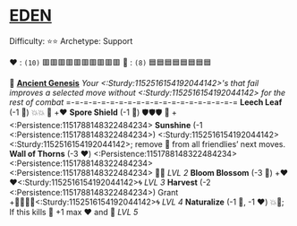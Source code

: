 # [__**EDEN**__](<https://youtu.be/J6ZWlDks0nQ>) 
Difficulty: ⭐⭐ 
Archetype: Support

❤️ : `(10)` 🟥🟥🟥🟥🟥🟥🟥🟥🟥🟥
🔷 : `(8)`   🟦🟦🟦🟦🟦🟦🟦🟦

🌱 [**Ancient Genesis**](https://media.discordapp.net/attachments/1056365502101979146/1168052057400430622/Eden.png?ex=65505c3f&is=653de73f&hm=617bc05782a578eadbd2ec0b4500c8ab366d7ea7efe856a185692b7527ca9366&=&width=673&height=673) 
*Your <:Sturdy:1152516154192044142>'s that fail improves a selected move without <:Sturdy:1152516154192044142> for the rest of combat*
=-=-=-=-=-=-=-=-=-=-=-=-=-=-=-=-=-=-=-=
**Leech Leaf**    (-1 🔷) 💥💥 🔀 +:heart:
**Spore Shield** (-1 🔷) 🛡️🛡️🛡️ 🔀 +<:Persistence:1151788148322484234>
**Sunshine** (-1 <:Persistence:1151788148322484234>) <:Sturdy:1152516154192044142><:Sturdy:1152516154192044142>; remove 🔀 from all friendlies’ next moves.
**Wall of Thorns** (-3 ❤️) <:Persistence:1151788148322484234><:Persistence:1151788148322484234><:Persistence:1151788148322484234> 🔀💥 *LVL 2*
**Bloom Blossom** (-3 🔷)  +❤️❤️<:Sturdy:1152516154192044142>🌀 *LVL 3*
**Harvest** (-2 <:Persistence:1151788148322484234>) Grant +🔷🔷🔷🔷<:Sturdy:1152516154192044142>🌀 *LVL 4*
**Naturalize** (-1 🔷, -1 ❤️) 💥🎯; If this kills 🔀 +1 max ❤️ and 🔷 *LVL 5*
